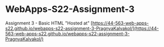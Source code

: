 # WebApps-S22-Assignment-3
Assignment 3 - Basic HTML
"Hosted at" [https://44-563-web-apps-s22.github.io/webapps-s22-assignment-3-PragnyaKalvakol/](https://44-563-web-apps-s22.github.io/webapps-s22-assignment-3-PragnyaKalvakol/)
